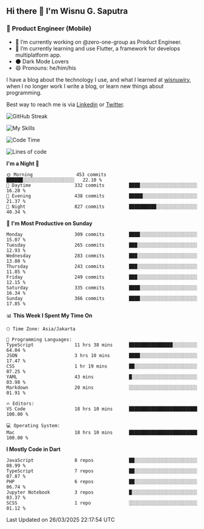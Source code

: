## Hi there 👋 I'm Wisnu G. Saputra

### :mobile_phone_off: Product Engineer (Mobile)

- 🔭 I’m currently working on @zero-one-group as Product Engineer.
- 🌱 I’m currently learning and use Flutter, a framework for develops multiplatform app.
- 🌑 Dark Mode Lovers
- 😄 Pronouns: he/him/his

I have a blog about the technology I use, and what I learned at [wisnuwiry](https://wisnuwiry.space/), when I no longer work I write a blog, or learn new things about programming.

Best way to reach me is via [Linkedin](https://www.linkedin.com/in/wisnu-saputra/) or [Twitter](https://twitter.com/wisnuwiry).

![GitHub Streak](https://streak-stats.demolab.com?user=wisnuwiry&theme=dark&hide_border=true)

![My Skills](https://skillicons.dev/icons?i=dart,flutter,kotlin,swift,go,js,css,neovim,git,linux&perline=5)

<!--START_SECTION:waka-->
![Code Time](http://img.shields.io/badge/Code%20Time-1%2C792%20hrs%2032%20mins-blue)

![Lines of code](https://img.shields.io/badge/From%20Hello%20World%20I%27ve%20Written-4.0%20million%20lines%20of%20code-blue)

**I'm a Night 🦉** 

```text
🌞 Morning                453 commits         ██████░░░░░░░░░░░░░░░░░░░   22.10 % 
🌆 Daytime                332 commits         ████░░░░░░░░░░░░░░░░░░░░░   16.20 % 
🌃 Evening                438 commits         █████░░░░░░░░░░░░░░░░░░░░   21.37 % 
🌙 Night                  827 commits         ██████████░░░░░░░░░░░░░░░   40.34 % 
```
📅 **I'm Most Productive on Sunday** 

```text
Monday                   309 commits         ████░░░░░░░░░░░░░░░░░░░░░   15.07 % 
Tuesday                  265 commits         ███░░░░░░░░░░░░░░░░░░░░░░   12.93 % 
Wednesday                283 commits         ███░░░░░░░░░░░░░░░░░░░░░░   13.80 % 
Thursday                 243 commits         ███░░░░░░░░░░░░░░░░░░░░░░   11.85 % 
Friday                   249 commits         ███░░░░░░░░░░░░░░░░░░░░░░   12.15 % 
Saturday                 335 commits         ████░░░░░░░░░░░░░░░░░░░░░   16.34 % 
Sunday                   366 commits         ████░░░░░░░░░░░░░░░░░░░░░   17.85 % 
```


📊 **This Week I Spent My Time On** 

```text
🕑︎ Time Zone: Asia/Jakarta

💬 Programming Languages: 
TypeScript               11 hrs 38 mins      ████████████████░░░░░░░░░   64.04 % 
JSON                     3 hrs 10 mins       ████░░░░░░░░░░░░░░░░░░░░░   17.47 % 
CSS                      1 hr 19 mins        ██░░░░░░░░░░░░░░░░░░░░░░░   07.25 % 
YAML                     43 mins             █░░░░░░░░░░░░░░░░░░░░░░░░   03.98 % 
Markdown                 20 mins             ░░░░░░░░░░░░░░░░░░░░░░░░░   01.91 % 

🔥 Editors: 
VS Code                  18 hrs 10 mins      █████████████████████████   100.00 % 

💻 Operating System: 
Mac                      18 hrs 10 mins      █████████████████████████   100.00 % 
```

**I Mostly Code in Dart** 

```text
JavaScript               8 repos             ██░░░░░░░░░░░░░░░░░░░░░░░   08.99 % 
TypeScript               7 repos             ██░░░░░░░░░░░░░░░░░░░░░░░   07.87 % 
PHP                      6 repos             ██░░░░░░░░░░░░░░░░░░░░░░░   06.74 % 
Jupyter Notebook         3 repos             █░░░░░░░░░░░░░░░░░░░░░░░░   03.37 % 
SCSS                     1 repo              ░░░░░░░░░░░░░░░░░░░░░░░░░   01.12 % 
```




 Last Updated on 26/03/2025 22:17:54 UTC
<!--END_SECTION:waka-->
